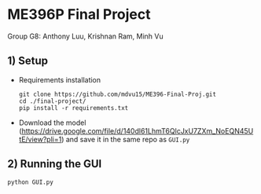 # ME396P Final Project
Group G8: Anthony Luu, Krishnan Ram, Minh Vu

## 1) Setup
- Requirements installation
  ```
  git clone https://github.com/mdvu15/ME396-Final-Proj.git
  cd ./final-project/
  pip install -r requirements.txt
  ```
- Download the model (https://drive.google.com/file/d/140dl61LhmT6QlcJxU7ZXm_NoEQN45UtE/view?pli=1) and save it in the same repo as ```GUI.py```


## 2) Running the GUI
```python GUI.py```
